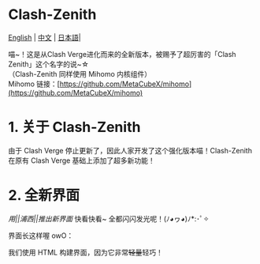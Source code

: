 # Clash-Zenith  
[English](/README.md?lang=en) | 
[中文](/CN-README.md) | 
[日本語](暂不支持)|

喵~！这是从Clash Verge进化而来的全新版本，被赐予了超厉害的「Clash Zenith」这个名字的说~☆  
（Clash-Zenith 同样使用 Mihomo 内核组件）  
Mihomo 链接：[https://github.com/MetaCubeX/mihomo](https://github.com/MetaCubeX/mihomo)  

# 1. 关于 Clash-Zenith  
由于 Clash Verge 停止更新了，因此人家开发了这个强化版本喵！Clash-Zenith 在原有 Clash Verge 基础上添加了超多新功能！  

# 2. 全新界面  
*用||浦西||推出新界面* 快看快看~ 全都闪闪发光呢！(ﾉ◕ヮ◕)ﾉ*:･ﾟ✧  

界面长这样喔 owO：  

我们使用 HTML 构建界面，因为它非常~~轻量~~轻巧！
